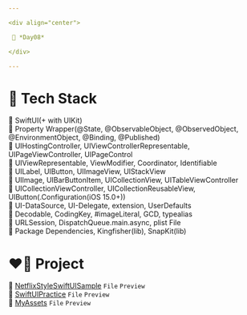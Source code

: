 ```yaml
---

<div align="center">

 💚 *Day08*

</div>

---
```


# 🤖 Tech Stack
🍏 SwiftUI(+ with UIKit)  
🍏 Property Wrapper(@State, @ObservableObject, @ObservedObject, @EnvironmentObject, @Binding, @Published)  
🍏 UIHostingController, UIViewControllerRepresentable, UIPageViewController, UIPageControl  
🍏 UIViewRepresentable, ViewModifier, Coordinator, Identifiable  
🍎 UILabel, UIButton, UIImageView, UIStackView  
🍎 UIImage, UIBarButtonItem, UICollectionView, UITableViewController  
🍎 UICollectionViewController, UICollectionReusableView, UIButton(.Configuration(iOS 15.0+))  
🍎 UI-DataSource, UI-Delegate, extension, UserDefaults  
🍎 Decodable, CodingKey, #imageLiteral, GCD, typealias  
🍎 URLSession, DispatchQueue.main.async, plist File  
🍎 Package Dependencies, Kingfisher(lib), SnapKit(lib)  

# ❤️‍🔥 Project
📂 [NetflixStyleSwiftUISample](https://github.com/DCherish/iOS_N_Swift/tree/main/Day08/NetflixStyleSwiftUISample) `File` `Preview`  
📁 [SwiftUIPractice](https://github.com/DCherish/iOS_N_Swift/tree/main/Day08/SwiftUIPractice) `File` `Preview`  
📁 [MyAssets](https://github.com/DCherish/iOS_N_Swift/tree/main/Day08/MyAssets) `File` `Preview`  